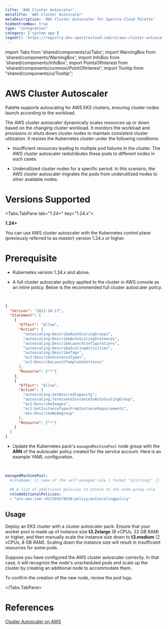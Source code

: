 ```yaml
---
title: 'AWS Cluster Autoscaler'
metaTitle: 'AWS Cluster Autoscaler'
metaDescription: 'AWS Cluster Autoscaler for Spectro Cloud Palette'
hiddenFromNav: true
type: "integration"
category: ['system app']
logoUrl: 'https://registry.dev.spectrocloud.com/v1/aws-cluster-autoscaler/blobs/sha256:f86813591b3b63b3afcf0a604a7c8c715660448585e89174908f3c6a421ad8d8?type=image/png'
---
```


import Tabs from 'shared/components/ui/Tabs';
import WarningBox from 'shared/components/WarningBox';
import InfoBox from 'shared/components/InfoBox';
import PointsOfInterest from 'shared/components/common/PointOfInterest';
import Tooltip from "shared/components/ui/Tooltip";

# AWS Cluster Autoscaler

Palette supports autoscaling for AWS EKS clusters, ensuring cluster nodes launch according to the workload. 

The AWS cluster autoscaler dynamically scales resources up or down based on the changing cluster workload. It monitors the workload and provisions or shuts down cluster nodes to maintain consistent cluster utilization. It resizes the Kubernetes cluster under the following conditions:

* Insufficient resources leading to multiple pod failures in the cluster. The AWS cluster autoscaler redistributes these pods to different nodes in such cases.

* Underutilized cluster nodes for a specific period. In this scenario, the AWS cluster autoscaler migrates the pods from underutilized nodes to other available nodes.

# Versions Supported

<Tabs>

<Tabs.TabPane tab="1.24+" key="1.24.x">

**1.24+**

You can use AWS cluster autoscaler with the Kubernetes control plane (previously referred to as *master*) version 1.24.x or higher. 




# Prerequisite

* Kubernetes version 1.24.x and above.


* A full cluster autoscaler policy applied to the cluster in AWS console as an inline policy. Below is the recommended full cluster autoscaler policy.
<br />

  ```json
  {
    "Version": "2012-10-17",
    "Statement": [
      {
        "Effect": "Allow",
        "Action": [
          "autoscaling:DescribeAutoScalingGroups",
          "autoscaling:DescribeAutoScalingInstances",
          "autoscaling:DescribeLaunchConfigurations",
          "autoscaling:DescribeScalingActivities",
          "autoscaling:DescribeTags",
          "ec2:DescribeInstanceTypes",
          "ec2:DescribeLaunchTemplateVersions"
        ],
        "Resource": ["*"]
      },
      {
        "Effect": "Allow",
        "Action": [
          "autoscaling:SetDesiredCapacity",
          "autoscaling:TerminateInstanceInAutoScalingGroup",
          "ec2:DescribeImages",
          "ec2:GetInstanceTypesFromInstanceRequirements",
          "eks:DescribeNodegroup"
        ],
        "Resource": ["*"]
      }
    ]
  }
  ```


* Update the Kubernetes pack's  `managedMachinePool` node group with the **ARN** of the autoscaler policy created for the service account. Here is an example YAML configuration. 
<br />

  ```yaml
  managedMachinePool:
    #roleName: {{ name of the self-managed role | format "${string}" }}

    ## A list of additional policies to attach to the node group role
    roleAdditionalPolicies:
    - "arn:aws:iam::012345678910:policy/autoscalingpolicy"
  ```

## Usage

Deploy an EKS cluster with a cluster autoscaler pack. Ensure that your worker pool is made up of instance size **t3.2xlarge** (8 vCPUs, 32 GB RAM) or higher, and then manually scale the instance size down to **t3.medium** (2 vCPUs, 8 GB RAM). Scaling down the instance size will result in insufficient resources for some pods. 

Suppose you have configured the AWS cluster autoscaler correctly. In that case, it will recognize the node's unscheduled pods and scale up the cluster by creating an additional node to accommodate them.

To confirm the creation of the new node, review the pod logs.


</Tabs.TabPane>

</Tabs>



# References

[Cluster Autoscaler on AWS](https://github.com/kubernetes/autoscaler/blob/master/cluster-autoscaler/cloudprovider/aws/README.md)

